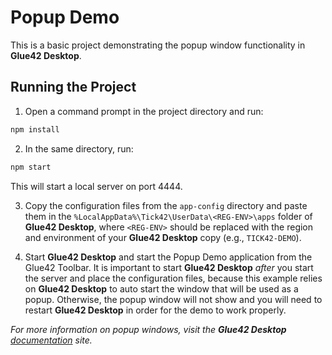 # Popup Demo

This is a basic project demonstrating the popup window functionality in **Glue42 Desktop**.

## Running the Project

1. Open a command prompt in the project directory and run:

```cmd
npm install
```

2. In the same directory, run:

```cmd
npm start
```

This will start a local server on port 4444.

3. Copy the configuration files from the `app-config` directory and paste them in the `%LocalAppData%\Tick42\UserData\<REG-ENV>\apps` folder of **Glue42 Desktop**, where `<REG-ENV>` should be replaced with the region and environment of your **Glue42 Desktop** copy (e.g., `TICK42-DEMO`).

4. Start **Glue42 Desktop** and start the Popup Demo application from the Glue42 Toolbar. It is important to start **Glue42 Desktop** *after* you start the server and place the configuration files, because this example relies on **Glue42 Desktop** to auto start the window that will be used as a popup. Otherwise, the popup window will not show and you will need to restart **Glue42 Desktop** in order for the demo to work properly.

*For more information on popup windows, visit the **Glue42 Desktop** [documentation](https://docs.glue42.com/glue42-concepts/windows/window-management/javascript/index.html#popup_windows) site.*